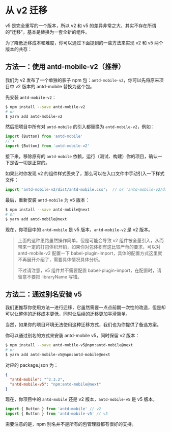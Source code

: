 # 从 v2 迁移

v5 是完全重写的一个版本，所以 v2 和 v5 的差异非常之大，其实不存在所谓的"迁移"，基本是替换为一套全新的组件。

为了降低迁移成本和难度，你可以通过下面提到的一些方法来实现 v2 和 v5 两个版本的共存：

## 方法一：使用 antd-mobile-v2（推荐）

我们为 v2 发布了一个单独的影子 npm 包：`antd-mobile-v2`，你可以先将原来项目中 v2 版本的 antd-mobile 替换为这个包。

先安装 `antd-mobile-v2`：

```bash
$ npm install --save antd-mobile-v2
# or
$ yarn add antd-mobile-v2
```

然后把项目中所有对 `antd-mobile` 的引入都替换为 `antd-mobile-v2`，例如：

```jsx
import {Button} from 'antd-mobile'
// ⬇️
import {Button} from 'antd-mobile-v2'
```

接下来，移除原有的 `antd-mobile` 依赖，运行（测试、构建）你的项目，确认一下是否一切是正常的。

如果此时你发现 v2 的组件样式丢失了，那么可以在入口文件中手动引入一下样式文件：

```js
import 'antd-mobile-v2/dist/antd-mobile.css';  // or 'antd-mobile-v2/dist/antd-mobile.less'
```

最后，重新安装 `antd-mobile` 为 v5 版本：

```bash
$ npm install --save antd-mobile@next
# or
$ yarn add antd-mobile@next
```

现在，你项目中的 `antd-mobile` 是 v5 版本，`antd-mobile-v2` 是 v2 版本。

> 上面的这种思路虽然操作简单，但是可能会导致 v2 组件被全量引入，从而带来一定的打包体积开销，如果你对包体积有这比较严苛的要求，可以对 antd-mobile-v2 配置一下 babel-plugin-import，具体的配置方式这里就不再展开介绍了，需要具体情况具体分析。
>
> 不过请注意，v5 组件并不需要配置 babel-plugin-import，在配置时，请留意不要把 libraryName 写错。

## 方法二：通过别名安装 v5

我们更推荐你使用方法一进行迁移，它虽然需要一点点前期一次性的改造，但是却可以让整体的迁移成本更低，同时让后续的迁移更加平滑简单。

当然，如果你的项目环境无法使用这种迁移方式，我们也为你提供了备选方案。

你可以通过别名的方式来安装 antd-mobile v5，同时保留 v2 版本：

```bash
$ npm install --save antd-mobile-v5@npm:antd-mobile@next
# or
$ yarn add antd-mobile-v5@npm:antd-mobile@next
```

对应的 package.json 为：

```json
{
  "antd-mobile": "^2.3.2",
  "antd-mobile-v5": "npm:antd-mobile@next"
}
```

现在，你项目中的 `antd-mobile` 还是 v2 版本，`antd-mobile-v5` 是 v5 版本。

```js
import { Button } from 'antd-mobile' // v2
import { Button } from 'antd-mobile-v5' // v5
```

需要注意的是，npm 别名并不是所有的包管理器都有很好的支持。
